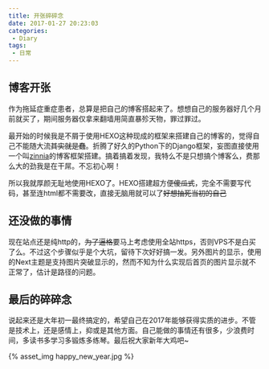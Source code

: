 ```yaml
---
title: 开张碎碎念
date: 2017-01-27 20:23:03
categories:
 - Diary
tags:
 - 日常
---
```


## 博客开张

作为拖延症重症患者，总算是把自己的博客搭起来了。想想自己的服务器好几个月前就买了，期间服务器仅拿来翻墙用简直暴殄天物，罪过罪过。
<!--more-->

最开始的时候我是不屑于使用HEXO这种现成的框架来搭建自己的博客的，觉得自己不能随大流~~其实就是蠢~~。折腾了好久的Python下的Django框架，妄图直接使用一个叫[zinnia](http://django-blog-zinnia.com)的博客框架搭建。搞着搞着发现，我特么不是只想搞个博客么，费那么大的劲我是在干屌。不忘初心啊！

所以我就厚颜无耻地使用HEXO了。HEXO搭建超方便~~傻瓜式~~，完全不需要写代码，甚至连html都不需要改，直接无脑用就可以了~~好想抽死当初的自己~~

## 还没做的事情

现在站点还是纯http的，~~为了逼格~~要马上考虑使用全站https，否则VPS不是白买了么。不过这个步骤似乎是个大坑，留待下次好好搞一发。另外图片的显示，使用的Next主题是支持图片突破显示的，然而不知为什么实现后首页的图片显示就不正常了，估计是路径的问题。

## 最后的碎碎念

说起来还是大年初一最终搞定的，希望自己在2017年能够获得实质的进步。不管是技术上，还是感情上，抑或是其他方面。自己能做的事情还有很多，少浪费时间，多读书多学习多锻炼多练琴。最后祝大家新年大鸡吧~

{% asset_img happy_new_year.jpg %}



